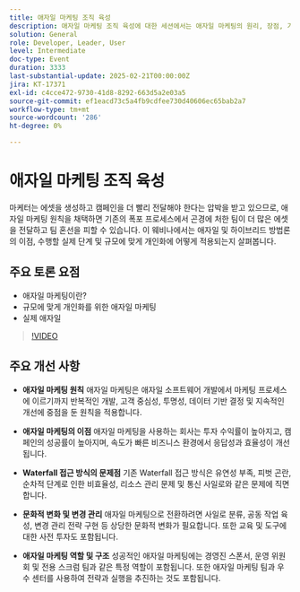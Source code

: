 ```yaml
---
title: 애자일 마케팅 조직 육성
description: 애자일 마케팅 조직 육성에 대한 세션에서는 애자일 마케팅의 원리, 장점, 기존 폭포 접근 방식의 과제, 문화적인 변화와 변화 관리의 필요성, 성공적인 애자일 마케팅을 위해 필수적인 역할과 구조를 조명했다.
solution: General
role: Developer, Leader, User
level: Intermediate
doc-type: Event
duration: 3333
last-substantial-update: 2025-02-21T00:00:00Z
jira: KT-17371
exl-id: c4cce472-9730-41d8-8292-663d5a2e03a5
source-git-commit: ef1eacd73c5a4fb9cdfee730d40606ec65bab2a7
workflow-type: tm+mt
source-wordcount: '286'
ht-degree: 0%

---
```


# 애자일 마케팅 조직 육성

마케터는 에셋을 생성하고 캠페인을 더 빨리 전달해야 한다는 압박을 받고 있으므로, 애자일 마케팅 원칙을 채택하면 기존의 폭포 프로세스에서 곤경에 처한 팀이 더 많은 에셋을 전달하고 팀 혼선을 피할 수 있습니다. 이 웨비나에서는 애자일 및 하이브리드 방법론의 이점, 수행할 실제 단계 및 규모에 맞게 개인화에 어떻게 적용되는지 살펴봅니다.

## 주요 토론 요점

* 애자일 마케팅이란?
* 규모에 맞게 개인화를 위한 애자일 마케팅
* 실제 애자일

>[!VIDEO](https://video.tv.adobe.com/v/3444450/?learn=on&enablevpops)

## 주요 개선 사항

* **애자일 마케팅 원칙** 애자일 마케팅은 애자일 소프트웨어 개발에서 마케팅 프로세스에 이르기까지 반복적인 개발, 고객 중심성, 투명성, 데이터 기반 결정 및 지속적인 개선에 중점을 둔 원칙을 적용합니다.

* **애자일 마케팅의 이점** 애자일 마케팅을 사용하는 회사는 투자 수익률이 높아지고, 캠페인의 성공률이 높아지며, 속도가 빠른 비즈니스 환경에서 응답성과 효율성이 개선됩니다.

* **Waterfall 접근 방식의 문제점** 기존 Waterfall 접근 방식은 유연성 부족, 피벗 곤란, 순차적 단계로 인한 비효율성, 리소스 관리 문제 및 통신 사일로와 같은 문제에 직면합니다.

* **문화적 변화 및 변경 관리** 애자일 마케팅으로 전환하려면 사일로 분류, 공동 작업 육성, 변경 관리 전략 구현 등 상당한 문화적 변화가 필요합니다. 또한 교육 및 도구에 대한 사전 투자도 포함됩니다.

* **애자일 마케팅 역할 및 구조** 성공적인 애자일 마케팅에는 경영진 스폰서, 운영 위원회 및 전용 스크럼 팀과 같은 특정 역할이 포함됩니다. 또한 애자일 마케팅 팀과 우수 센터를 사용하여 전략과 실행을 추진하는 것도 포함됩니다.
